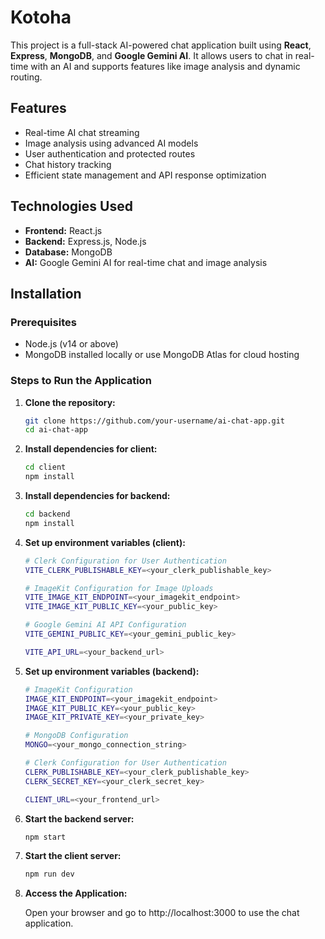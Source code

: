 # Kotoha

This project is a full-stack AI-powered chat application built using **React**, **Express**, **MongoDB**, and **Google Gemini AI**. It allows users to chat in real-time with an AI and supports features like image analysis and dynamic routing.

## Features
- Real-time AI chat streaming
- Image analysis using advanced AI models
- User authentication and protected routes
- Chat history tracking
- Efficient state management and API response optimization

## Technologies Used
- **Frontend:** React.js
- **Backend:** Express.js, Node.js
- **Database:** MongoDB
- **AI:** Google Gemini AI for real-time chat and image analysis

## Installation

### Prerequisites
- Node.js (v14 or above)
- MongoDB installed locally or use MongoDB Atlas for cloud hosting

### Steps to Run the Application

1. **Clone the repository:**

   ```bash
   git clone https://github.com/your-username/ai-chat-app.git
   cd ai-chat-app
   
2. **Install dependencies for client:**

   ```bash
   cd client
   npm install

3. **Install dependencies for backend:**

   ```bash
   cd backend
   npm install

4. **Set up environment variables (client):**

   ```bash
   # Clerk Configuration for User Authentication
   VITE_CLERK_PUBLISHABLE_KEY=<your_clerk_publishable_key>

   # ImageKit Configuration for Image Uploads
   VITE_IMAGE_KIT_ENDPOINT=<your_imagekit_endpoint>
   VITE_IMAGE_KIT_PUBLIC_KEY=<your_public_key>

   # Google Gemini AI API Configuration
   VITE_GEMINI_PUBLIC_KEY=<your_gemini_public_key>

   VITE_API_URL=<your_backend_url>

5. **Set up environment variables (backend):**

   ```bash
   # ImageKit Configuration
   IMAGE_KIT_ENDPOINT=<your_imagekit_endpoint>
   IMAGE_KIT_PUBLIC_KEY=<your_public_key>
   IMAGE_KIT_PRIVATE_KEY=<your_private_key>

   # MongoDB Configuration
   MONGO=<your_mongo_connection_string>

   # Clerk Configuration for User Authentication
   CLERK_PUBLISHABLE_KEY=<your_clerk_publishable_key>
   CLERK_SECRET_KEY=<your_clerk_secret_key>

   CLIENT_URL=<your_frontend_url>

6. **Start the backend server:**

   ```bash
   npm start

7. **Start the client server:**

   ```bash
   npm run dev

8. **Access the Application:**

   Open your browser and go to http://localhost:3000 to use the chat application.
